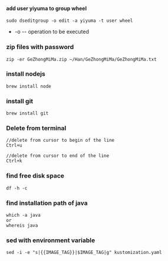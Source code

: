 #### add user yiyuma to group wheel
```
sudo dseditgroup -o edit -a yiyuma -t user wheel
```
- -o -- operation to be executed

### zip files with password
```
zip -er GeZhongMiMa.zip ~/Han/GeZhongMiMa/GeZhongMiMa.txt
```

### install nodejs
```
brew install node
```

### install git
```
brew install git
```

### Delete from terminal
```
//delete from cursor to begin of the line
Ctrl+u

//delete from cursor to end of the line
Ctrl+k
```

### find free disk space
```
df -h -c
```

### find installation path of java
```
which -a java
or
whereis java
```

### sed with environment variable
```
sed -i -e "s|{{IMAGE_TAG}}|$IMAGE_TAG|g" kustomization.yaml
```



